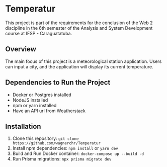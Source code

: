 # Temperatur

This project is part of the requirements for the conclusion of the Web 2 discipline in the 6th semester of the Analysis and System Development course at IFSP - Caraguatatuba.

## Overview 
The main focus of this project is a meteorological station application. Users can input a city, and the application will display its current temperature.

## Dependencies to Run the Project
- Docker or Postgres installed
- NodeJS installed
- npm or yarn installed
- Have an API url from Weatherstack

## Installation
1. Clone this repository:
   `git clone https://github.com/wagnerchr/Temperatur`
2. Install npm dependencies:
   `npm install` or `yarn dev`
3. Build and Run Docker container:
   `docker-compose up --build -d`
4. Run Prisma migrations:
   `npx prisma migrate dev` 
